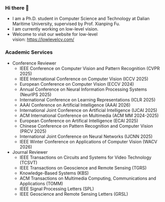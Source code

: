 ### Hi there 👋
-  I am a Ph.D. student in Computer Science and Technology at Dalian Maritime University, supervised by Prof. Xianping Fu.
-  I am currently working on low-level vision.
-  Welcome to visit our website for low-level vision: https://lowlevelcv.com/
### Academic Services
- Conference Reviewer
  - IEEE Conference on Computer Vision and Pattern Recognition (CVPR 2025)
  - IEEE International Conference on Computer Vision (ICCV 2025)
  - European Conference on Computer Vision (ECCV 2024)
  - Annual Conference on Neural Information Processing Systems (NeurIPS 2025)
  - International Conference on Learning Representations (ICLR 2025)
  - AAAI Conference on Artificial Intelligence (AAAI 2026)
  - International Joint Conference on Artificial Intelligence (IJCAI 2025)
  - ACM International Conference on Multimedia (ACM MM 2024-2025)
  - European Conference on Artifical Intelligence (ECAI 2025)
  - Chinese Conference on Pattern Recognition and Computer Vision (PRCV 2025)
  - International Joint Conference on Neural Networks (IJCNN 2025)
  - IEEE Winter Conference on Applications of Computer Vision (WACV 2026)
- Journal Reviewer
  - IEEE Transactions on Circuits and Systems for Video Technology (TCSVT)
  - IEEE Transactions on Geoscience and Remote Sensing (TGRS)
  - Knowledge-Based Systems (KBS)
  - ACM Transactions on Multimedia Computing, Communications and Applications (TOMM)
  - IEEE Signal Processing Letters (SPL)
  - IEEE Geoscience and Remote Sensing Letters (GRSL)

<!--
**cschenhm/cschenhm** is a ✨ _special_ ✨ repository because its `README.md` (this file) appears on your GitHub profile.

Here are some ideas to get you started:

- 🔭 I’m currently working on ...
- 🌱 I’m currently learning ...
- 👯 I’m looking to collaborate on ...
- 🤔 I’m looking for help with ...
- 💬 Ask me about ...
- 📫 How to reach me: ...
- 😄 Pronouns: ...
- ⚡ Fun fact: ...
-->
